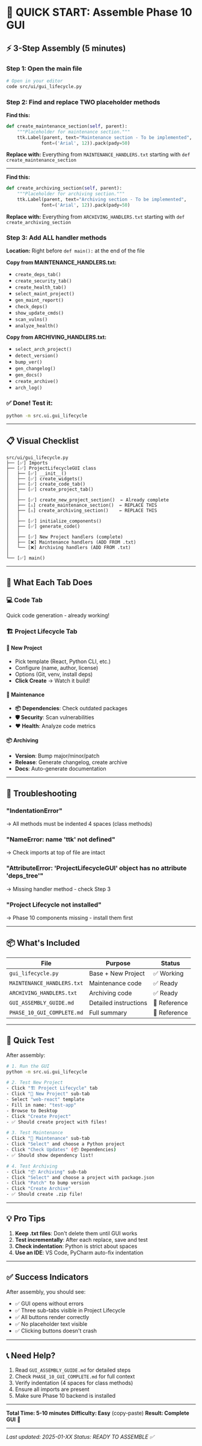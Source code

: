 # 🚀 QUICK START: Assemble Phase 10 GUI

## ⚡ 3-Step Assembly (5 minutes)

### Step 1: Open the main file
```bash
# Open in your editor
code src/ui/gui_lifecycle.py
```

### Step 2: Find and replace TWO placeholder methods

**Find this:**
```python
def create_maintenance_section(self, parent):
    """Placeholder for maintenance section."""
    ttk.Label(parent, text="Maintenance section - To be implemented", 
             font=('Arial', 12)).pack(pady=50)
```

**Replace with:** Everything from `MAINTENANCE_HANDLERS.txt` starting with `def create_maintenance_section`

---

**Find this:**
```python
def create_archiving_section(self, parent):
    """Placeholder for archiving section."""
    ttk.Label(parent, text="Archiving section - To be implemented", 
             font=('Arial', 12)).pack(pady=50)
```

**Replace with:** Everything from `ARCHIVING_HANDLERS.txt` starting with `def create_archiving_section`

### Step 3: Add ALL handler methods

**Location:** Right before `def main():` at the end of the file

**Copy from MAINTENANCE_HANDLERS.txt:**
- `create_deps_tab()`
- `create_security_tab()`
- `create_health_tab()`
- `select_maint_project()`
- `gen_maint_report()`
- `check_deps()`
- `show_update_cmds()`
- `scan_vulns()`
- `analyze_health()`

**Copy from ARCHIVING_HANDLERS.txt:**
- `select_arch_project()`
- `detect_version()`
- `bump_ver()`
- `gen_changelog()`
- `gen_docs()`
- `create_archive()`
- `arch_log()`

### ✅ Done! Test it:
```bash
python -m src.ui.gui_lifecycle
```

---

## 📋 Visual Checklist

```
src/ui/gui_lifecycle.py
├── [✅] Imports
├── [✅] ProjectLifecycleGUI class
│   ├── [✅] __init__()
│   ├── [✅] create_widgets()
│   ├── [✅] create_code_tab()
│   ├── [✅] create_project_tab()
│   │
│   ├── [✅] create_new_project_section()  ← Already complete
│   ├── [⚠️] create_maintenance_section()  ← REPLACE THIS
│   ├── [⚠️] create_archiving_section()    ← REPLACE THIS
│   │
│   ├── [✅] initialize_components()
│   ├── [✅] generate_code()
│   │
│   ├── [✅] New Project handlers (complete)
│   ├── [❌] Maintenance handlers (ADD FROM .txt)
│   └── [❌] Archiving handlers (ADD FROM .txt)
│
└── [✅] main()
```

---

## 🎯 What Each Tab Does

### 💻 Code Tab
Quick code generation - already working!

### 🏗️ Project Lifecycle Tab

#### 📝 New Project
- Pick template (React, Python CLI, etc.)
- Configure (name, author, license)
- Options (Git, venv, install deps)
- **Click Create** → Watch it build!

#### 🔧 Maintenance
- **📦 Dependencies**: Check outdated packages
- **🛡️ Security**: Scan vulnerabilities  
- **❤️ Health**: Analyze code metrics

#### 📦 Archiving
- **Version**: Bump major/minor/patch
- **Release**: Generate changelog, create archive
- **Docs**: Auto-generate documentation

---

## 🔧 Troubleshooting

### "IndentationError"
→ All methods must be indented 4 spaces (class methods)

### "NameError: name 'ttk' not defined"
→ Check imports at top of file are intact

### "AttributeError: 'ProjectLifecycleGUI' object has no attribute 'deps_tree'"
→ Missing handler method - check Step 3

### "Project Lifecycle not installed"
→ Phase 10 components missing - install them first

---

## 📦 What's Included

| File | Purpose | Status |
|------|---------|--------|
| `gui_lifecycle.py` | Base + New Project | ✅ Working |
| `MAINTENANCE_HANDLERS.txt` | Maintenance code | ✅ Ready |
| `ARCHIVING_HANDLERS.txt` | Archiving code | ✅ Ready |
| `GUI_ASSEMBLY_GUIDE.md` | Detailed instructions | 📖 Reference |
| `PHASE_10_GUI_COMPLETE.md` | Full summary | 📖 Reference |

---

## 🎉 Quick Test

After assembly:

```bash
# 1. Run the GUI
python -m src.ui.gui_lifecycle

# 2. Test New Project
- Click "🏗️ Project Lifecycle" tab
- Click "📝 New Project" sub-tab
- Select "web-react" template
- Fill in name: "test-app"
- Browse to Desktop
- Click "Create Project"
- ✅ Should create project with files!

# 3. Test Maintenance
- Click "🔧 Maintenance" sub-tab
- Click "Select" and choose a Python project
- Click "Check Updates" (📦 Dependencies)
- ✅ Should show dependency list!

# 4. Test Archiving
- Click "📦 Archiving" sub-tab
- Click "Select" and choose a project with package.json
- Click "Patch" to bump version
- Click "Create Archive"
- ✅ Should create .zip file!
```

---

## 💡 Pro Tips

1. **Keep .txt files**: Don't delete them until GUI works
2. **Test incrementally**: After each replace, save and test
3. **Check indentation**: Python is strict about spaces
4. **Use an IDE**: VS Code, PyCharm auto-fix indentation

---

## ✅ Success Indicators

After assembly, you should see:
- ✅ GUI opens without errors
- ✅ Three sub-tabs visible in Project Lifecycle
- ✅ All buttons render correctly
- ✅ No placeholder text visible
- ✅ Clicking buttons doesn't crash

---

## 📞 Need Help?

1. Read `GUI_ASSEMBLY_GUIDE.md` for detailed steps
2. Check `PHASE_10_GUI_COMPLETE.md` for full context
3. Verify indentation (4 spaces for class methods)
4. Ensure all imports are present
5. Make sure Phase 10 backend is installed

---

**Total Time: 5-10 minutes**
**Difficulty: Easy** (copy-paste)
**Result: Complete GUI** 🎉

---

*Last updated: 2025-01-XX*
*Status: READY TO ASSEMBLE ✅*
